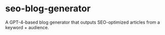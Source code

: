 # seo-blog-generator
A GPT-4-based blog generator that outputs SEO-optimized articles from a keyword + audience.
